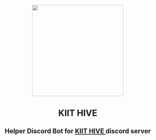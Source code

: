 <p align="center">
  <img src="https://media.discordapp.net/attachments/1254215254695477300/1259159728622403604/kiithive.png?ex=668aab61&is=668959e1&hm=1ef31131612e809938de1806ec42defa29096c8be2b055f09d6da0161920607d&=&format=webp&quality=lossless&width=663&height=663" width="300px">
</p>
<h1 align="center">KIIT HIVE</h1>
<h2 align="center">Helper Discord Bot for <a href="https://discord.gg/7f7GVAKfFf"> KIIT HIVE </a> discord server</h2>


